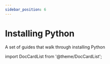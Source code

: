 ```yaml
---
sidebar_position: 6
---
```


# Installing Python
A set of guides that walk through installing Python

import DocCardList from '@theme/DocCardList';

<DocCardList />